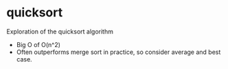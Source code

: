 # quicksort
Exploration of the quicksort algorithm
- Big O of O(n^2)
- Often outperforms merge sort in practice, so consider average and best case.
